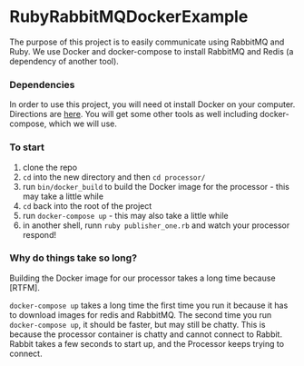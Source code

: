 # RubyRabbitMQDockerExample

The purpose of this project is to easily communicate using RabbitMQ and Ruby.
We use Docker and docker-compose to install RabbitMQ and Redis (a dependency of another tool).

### Dependencies

In order to use this project, you will need ot install Docker on your computer.
Directions are [here](https://docs.docker.com/engine/installation/).
You will get some other tools as well including docker-compose, which we will use.

### To start

1. clone the repo
1. `cd` into the new directory and then `cd processor/`
1. run `bin/docker_build` to build the Docker image for the processor - this may take a little while
1. `cd` back into the root of the project 
1. run `docker-compose up` - this may also take a little while
1. in another shell, runn `ruby publisher_one.rb` and watch your processor respond!


### Why do things take so long?

Building the Docker image for our processor takes a long time because [RTFM].

`docker-compose up` takes a long time the first time you run it because it has to download images for redis and RabbitMQ.
The second time you run `docker-compose up`, it should be faster, but may still be chatty.
This is because the processor container is chatty and cannot connect to Rabbit.
Rabbit takes a few seconds to start up, and the Processor keeps trying to connect.

